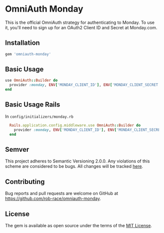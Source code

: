 # OmniAuth Monday

This is the official OmniAuth strategy for authenticating to Monday. To
use it, you'll need to sign up for an OAuth2 Client ID and Secret at Monday.com.

## Installation

```ruby
gem 'omniauth-monday'
```

## Basic Usage

```ruby
use OmniAuth::Builder do
  provider :monday, ENV['MONDAY_CLIENT_ID'], ENV['MONDAY_CLIENT_SECRET'], { scope: 'me boards:read' }
end
```

## Basic Usage Rails

In `config/initializers/monday.rb`

```ruby
  Rails.application.config.middleware.use OmniAuth::Builder do
    provider :monday, ENV['MONDAY_CLIENT_ID'], ENV['MONDAY_CLIENT_SECRET'], { scope: 'me boards:read' }
  end
```

## Semver

This project adheres to Semantic Versioning 2.0.0. Any violations of this scheme are considered to be bugs.
All changes will be tracked [here](https://github.com/rob-race/omniauth-monday/releases).

## Contributing

Bug reports and pull requests are welcome on GitHub at https://github.com/rob-race/omniauth-monday.

## License

The gem is available as open source under the terms of the [MIT License](https://opensource.org/licenses/MIT).